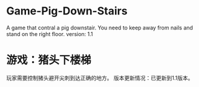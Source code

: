 # Game-Pig-Down-Stairs
A game that contral a pig downstair. You need to keep away from nails and stand on the right floor.
version: 1.1

# 游戏：猪头下楼梯
玩家需要控制猪头避开尖刺到达正确的地方。
版本更新情况：已更新到1.1版本。
